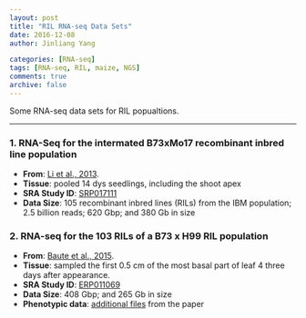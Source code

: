 ```yaml
---
layout: post
title: "RIL RNA-seq Data Sets"
date: 2016-12-08
author: Jinliang Yang

categories: [RNA-seq]  
tags: [RNA-seq, RIL, maize, NGS]  
comments: true  
archive: false
---
```





Some RNA-seq data sets for RIL popualtions.


------

### 1. RNA-Seq for the intermated B73xMo17 recombinant inbred line population

- **From**: [Li et al., 2013](http://journals.plos.org/plosgenetics/article?id=10.1371/journal.pgen.1003202).
- **Tissue**: pooled 14 dys seedlings, including the shoot apex  
- **SRA Study ID**: [SRP017111](https://trace.ncbi.nlm.nih.gov/Traces/sra/?study=SRP017111)
- **Data Size**: 105 recombinant inbred lines (RILs) from the IBM population; 2.5 billion reads; 620 Gbp; and 380 Gb in size



### 2. RNA-seq for the 103 RILs of a B73 x H99 RIL population

- **From**: [Baute et al., 2015](http://genomebiology.biomedcentral.com/articles/10.1186/s13059-015-0735-9).
- **Tissue**: sampled the first 0.5 cm of the most basal part of leaf 4 three days after appearance.
- **SRA Study ID**: [ERP011069](https://trace.ncbi.nlm.nih.gov/Traces/sra/?study=ERP011069)
- **Data Size**: 408 Gbp; and 265 Gb in size
- **Phenotypic data**: [additional files](https://static-content.springer.com/esm/art%3A10.1186%2Fs13059-015-0735-9/MediaObjects/13059_2015_735_MOESM3_ESM.xlsx) from the paper


